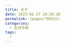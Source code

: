 ```yaml
---
title: 关于
date: 2023-02-27 20:26:10
permalink: /pages/702622/
categories:
  - 生活与我
tags:
  - 
---
```

